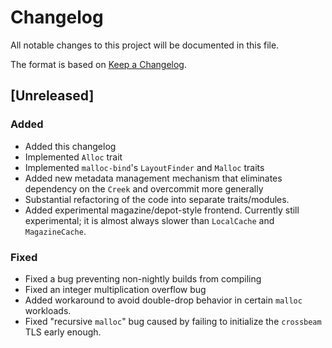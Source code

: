 <!-- Copyright 2017 the authors. See the 'Copyright and license' section of the
README.md file at the top-level directory of this repository.

Licensed under the Apache License, Version 2.0 (the LICENSE-APACHE file) or
the MIT license (the LICENSE-MIT file) at your option. This file may not be
copied, modified, or distributed except according to those terms. -->

# Changelog

All notable changes to this project will be documented in this file.

The format is based on [Keep a Changelog](http://keepachangelog.com/en/1.0.0/).

## [Unreleased]

### Added
- Added this changelog
- Implemented `Alloc` trait
- Implemented `malloc-bind`'s `LayoutFinder` and `Malloc` traits
- Added new metadata management mechanism that eliminates dependency on the `Creek`
  and overcommit more generally
- Substantial refactoring of the code into separate traits/modules.
- Added experimental magazine/depot-style frontend. Currently still
  experimental; it is almost always slower than `LocalCache` and
  `MagazineCache`.

### Fixed
- Fixed a bug preventing non-nightly builds from compiling
- Fixed an integer multiplication overflow bug
- Added workaround to avoid double-drop behavior in certain `malloc` workloads.
- Fixed "recursive `malloc`" bug caused by failing to initialize the `crossbeam`
  TLS early enough.
